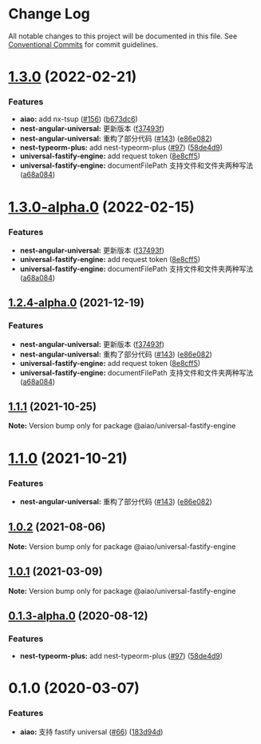 # Change Log

All notable changes to this project will be documented in this file. See [Conventional Commits](https://conventionalcommits.org) for commit guidelines.

# [1.3.0](https://github.com/aiao-io/aiao/compare/@aiao/universal-fastify-engine@0.1.0...@aiao/universal-fastify-engine@1.3.0) (2022-02-21)

### Features

- **aiao:** add nx-tsup ([#156](https://github.com/aiao-io/aiao/issues/156)) ([b673dc6](https://github.com/aiao-io/aiao/commit/b673dc6e8c618f68d27a21928f60c6abd15d1e7d))
- **nest-angular-universal:** 更新版本 ([f37493f](https://github.com/aiao-io/aiao/commit/f37493f1c6903bf64579e0db6ac14a6dabe52a22))
- **nest-angular-universal:** 重构了部分代码 ([#143](https://github.com/aiao-io/aiao/issues/143)) ([e86e082](https://github.com/aiao-io/aiao/commit/e86e08218c114468138376916325ddebdf3f6ec9))
- **nest-typeorm-plus:** add nest-typeorm-plus ([#97](https://github.com/aiao-io/aiao/issues/97)) ([58de4d9](https://github.com/aiao-io/aiao/commit/58de4d9f6595824d86f59d4018ea4065c84f58fa))
- **universal-fastify-engine:** add request token ([8e8cff5](https://github.com/aiao-io/aiao/commit/8e8cff58af64fe9e53cc61346533cec6eb413461))
- **universal-fastify-engine:** documentFilePath 支持文件和文件夹两种写法 ([a68a084](https://github.com/aiao-io/aiao/commit/a68a084943fe7c4064a1d45290229571b74266ab))

# [1.3.0-alpha.0](https://github.com/aiao-io/aiao/compare/@aiao/universal-fastify-engine@1.1.1...@aiao/universal-fastify-engine@1.3.0-alpha.0) (2022-02-15)

### Features

- **nest-angular-universal:** 更新版本 ([f37493f](https://github.com/aiao-io/aiao/commit/f37493f1c6903bf64579e0db6ac14a6dabe52a22))
- **universal-fastify-engine:** add request token ([8e8cff5](https://github.com/aiao-io/aiao/commit/8e8cff58af64fe9e53cc61346533cec6eb413461))
- **universal-fastify-engine:** documentFilePath 支持文件和文件夹两种写法 ([a68a084](https://github.com/aiao-io/aiao/commit/a68a084943fe7c4064a1d45290229571b74266ab))

## [1.2.4-alpha.0](https://github.com/aiao-io/aiao/compare/@aiao/universal-fastify-engine@0.1.3-alpha.0...@aiao/universal-fastify-engine@1.2.4-alpha.0) (2021-12-19)

### Features

- **nest-angular-universal:** 更新版本 ([f37493f](https://github.com/aiao-io/aiao/commit/f37493f1c6903bf64579e0db6ac14a6dabe52a22))
- **nest-angular-universal:** 重构了部分代码 ([#143](https://github.com/aiao-io/aiao/issues/143)) ([e86e082](https://github.com/aiao-io/aiao/commit/e86e08218c114468138376916325ddebdf3f6ec9))
- **universal-fastify-engine:** add request token ([8e8cff5](https://github.com/aiao-io/aiao/commit/8e8cff58af64fe9e53cc61346533cec6eb413461))
- **universal-fastify-engine:** documentFilePath 支持文件和文件夹两种写法 ([a68a084](https://github.com/aiao-io/aiao/commit/a68a084943fe7c4064a1d45290229571b74266ab))

## [1.1.1](https://github.com/aiao-io/aiao/compare/@aiao/universal-fastify-engine@1.1.0...@aiao/universal-fastify-engine@1.1.1) (2021-10-25)

**Note:** Version bump only for package @aiao/universal-fastify-engine

# [1.1.0](https://github.com/aiao-io/aiao/compare/@aiao/universal-fastify-engine@1.0.1...@aiao/universal-fastify-engine@1.1.0) (2021-10-21)

### Features

- **nest-angular-universal:** 重构了部分代码 ([#143](https://github.com/aiao-io/aiao/issues/143)) ([e86e082](https://github.com/aiao-io/aiao/commit/e86e08218c114468138376916325ddebdf3f6ec9))

## [1.0.2](https://github.com/aiao-io/aiao/compare/@aiao/universal-fastify-engine@0.1.3-alpha.0...@aiao/universal-fastify-engine@1.0.2) (2021-08-06)

**Note:** Version bump only for package @aiao/universal-fastify-engine

## [1.0.1](https://github.com/aiao-io/aiao/compare/@aiao/universal-fastify-engine@0.1.3-alpha.0...@aiao/universal-fastify-engine@1.0.1) (2021-03-09)

**Note:** Version bump only for package @aiao/universal-fastify-engine

## [0.1.3-alpha.0](https://github.com/aiao-io/aiao/compare/@aiao/universal-fastify-engine@0.1.0...@aiao/universal-fastify-engine@0.1.3-alpha.0) (2020-08-12)

### Features

- **nest-typeorm-plus:** add nest-typeorm-plus ([#97](https://github.com/aiao-io/aiao/issues/97)) ([58de4d9](https://github.com/aiao-io/aiao/commit/58de4d9f6595824d86f59d4018ea4065c84f58fa))

# 0.1.0 (2020-03-07)

### Features

- **aiao:** 支持 fastify universal ([#66](https://github.com/aiao-io/aiao/issues/66)) ([183d94d](https://github.com/aiao-io/aiao/commit/183d94d77043430d89dd5c955545280cfb9b416e))
